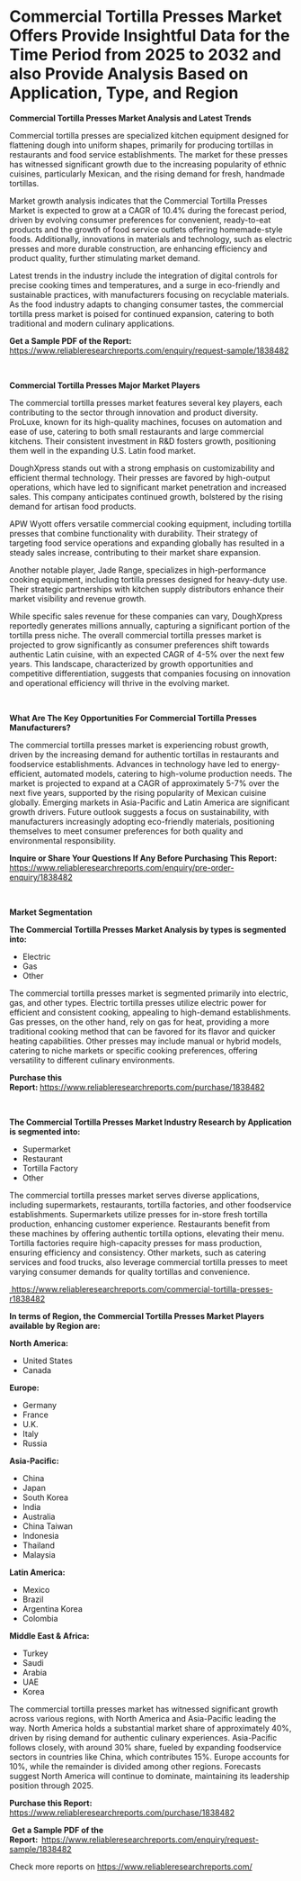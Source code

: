 <p><h1>Commercial Tortilla Presses Market Offers Provide Insightful Data for the Time Period from 2025 to 2032 and also Provide Analysis Based on Application, Type, and Region</h1></p><p><strong>Commercial Tortilla Presses Market Analysis and Latest Trends</strong></p>
<p><p>Commercial tortilla presses are specialized kitchen equipment designed for flattening dough into uniform shapes, primarily for producing tortillas in restaurants and food service establishments. The market for these presses has witnessed significant growth due to the increasing popularity of ethnic cuisines, particularly Mexican, and the rising demand for fresh, handmade tortillas.</p><p>Market growth analysis indicates that the Commercial Tortilla Presses Market is expected to grow at a CAGR of 10.4% during the forecast period, driven by evolving consumer preferences for convenient, ready-to-eat products and the growth of food service outlets offering homemade-style foods. Additionally, innovations in materials and technology, such as electric presses and more durable construction, are enhancing efficiency and product quality, further stimulating market demand.</p><p>Latest trends in the industry include the integration of digital controls for precise cooking times and temperatures, and a surge in eco-friendly and sustainable practices, with manufacturers focusing on recyclable materials. As the food industry adapts to changing consumer tastes, the commercial tortilla press market is poised for continued expansion, catering to both traditional and modern culinary applications.</p></p>
<p><strong>Get a Sample PDF of the Report:&nbsp;</strong> <a href="https://www.reliableresearchreports.com/enquiry/request-sample/1838482?utm_campaign=102&utm_medium=2&utm_source=Github&utm_content=ia&utm_term=28022025&utm_id=commercial-tortilla-presses">https://www.reliableresearchreports.com/enquiry/request-sample/1838482</a></p>
<p>&nbsp;</p>
<p><strong>Commercial Tortilla Presses Major Market Players</strong></p>
<p><p>The commercial tortilla presses market features several key players, each contributing to the sector through innovation and product diversity. ProLuxe, known for its high-quality machines, focuses on automation and ease of use, catering to both small restaurants and large commercial kitchens. Their consistent investment in R&D fosters growth, positioning them well in the expanding U.S. Latin food market.</p><p>DoughXpress stands out with a strong emphasis on customizability and efficient thermal technology. Their presses are favored by high-output operations, which have led to significant market penetration and increased sales. This company anticipates continued growth, bolstered by the rising demand for artisan food products.</p><p>APW Wyott offers versatile commercial cooking equipment, including tortilla presses that combine functionality with durability. Their strategy of targeting food service operations and expanding globally has resulted in a steady sales increase, contributing to their market share expansion.</p><p>Another notable player, Jade Range, specializes in high-performance cooking equipment, including tortilla presses designed for heavy-duty use. Their strategic partnerships with kitchen supply distributors enhance their market visibility and revenue growth.</p><p>While specific sales revenue for these companies can vary, DoughXpress reportedly generates millions annually, capturing a significant portion of the tortilla press niche. The overall commercial tortilla presses market is projected to grow significantly as consumer preferences shift towards authentic Latin cuisine, with an expected CAGR of 4-5% over the next few years. This landscape, characterized by growth opportunities and competitive differentiation, suggests that companies focusing on innovation and operational efficiency will thrive in the evolving market.</p></p>
<p>&nbsp;</p>
<p><strong>What Are The Key Opportunities For Commercial Tortilla Presses Manufacturers?</strong></p>
<p><p>The commercial tortilla presses market is experiencing robust growth, driven by the increasing demand for authentic tortillas in restaurants and foodservice establishments. Advances in technology have led to energy-efficient, automated models, catering to high-volume production needs. The market is projected to expand at a CAGR of approximately 5-7% over the next five years, supported by the rising popularity of Mexican cuisine globally. Emerging markets in Asia-Pacific and Latin America are significant growth drivers. Future outlook suggests a focus on sustainability, with manufacturers increasingly adopting eco-friendly materials, positioning themselves to meet consumer preferences for both quality and environmental responsibility.</p></p>
<p><strong>Inquire or Share Your Questions If Any Before Purchasing This Report:</strong> <a href="https://www.reliableresearchreports.com/enquiry/pre-order-enquiry/1838482?utm_campaign=102&utm_medium=2&utm_source=Github&utm_content=ia&utm_term=28022025&utm_id=commercial-tortilla-presses">https://www.reliableresearchreports.com/enquiry/pre-order-enquiry/1838482</a></p>
<p>&nbsp;</p>
<p><strong>Market Segmentation</strong></p>
<p><strong>The Commercial Tortilla Presses Market Analysis by types is segmented into:</strong></p>
<p><ul><li>Electric</li><li>Gas</li><li>Other</li></ul></p>
<p><p>The commercial tortilla presses market is segmented primarily into electric, gas, and other types. Electric tortilla presses utilize electric power for efficient and consistent cooking, appealing to high-demand establishments. Gas presses, on the other hand, rely on gas for heat, providing a more traditional cooking method that can be favored for its flavor and quicker heating capabilities. Other presses may include manual or hybrid models, catering to niche markets or specific cooking preferences, offering versatility to different culinary environments.</p></p>
<p><strong>Purchase this Report:&nbsp;</strong><a href="https://www.reliableresearchreports.com/purchase/1838482?utm_campaign=102&utm_medium=2&utm_source=Github&utm_content=ia&utm_term=28022025&utm_id=commercial-tortilla-presses">https://www.reliableresearchreports.com/purchase/1838482</a></p>
<p>&nbsp;</p>
<p><strong>The Commercial Tortilla Presses Market Industry Research by Application is segmented into:</strong></p>
<p><ul><li>Supermarket</li><li>Restaurant</li><li>Tortilla Factory</li><li>Other</li></ul></p>
<p><p>The commercial tortilla presses market serves diverse applications, including supermarkets, restaurants, tortilla factories, and other foodservice establishments. Supermarkets utilize presses for in-store fresh tortilla production, enhancing customer experience. Restaurants benefit from these machines by offering authentic tortilla options, elevating their menu. Tortilla factories require high-capacity presses for mass production, ensuring efficiency and consistency. Other markets, such as catering services and food trucks, also leverage commercial tortilla presses to meet varying consumer demands for quality tortillas and convenience.</p></p>
<p><a href="https://www.reliableresearchreports.com/commercial-tortilla-presses-r1838482?utm_campaign=102&utm_medium=2&utm_source=Github&utm_content=ia&utm_term=28022025&utm_id=commercial-tortilla-presses">&nbsp;https://www.reliableresearchreports.com/commercial-tortilla-presses-r1838482</a></p>
<p><strong>In terms of Region, the Commercial Tortilla Presses Market Players available by Region are:</strong></p>
<p>
    <p> <strong> North America: </strong>
        <ul>
            <li>United States</li>
            <li>Canada</li>
        </ul>
        </p> 
    <p> <strong> Europe: </strong>
        <ul>
            <li>Germany</li>
            <li>France</li>
            <li>U.K.</li>
            <li>Italy</li>
            <li>Russia</li>
        </ul>
        </p> 
    <p> <strong> Asia-Pacific: </strong>
        <ul>
            <li>China</li>
            <li>Japan</li>
            <li>South Korea</li>
            <li>India</li>
            <li>Australia</li>
            <li>China Taiwan</li>
            <li>Indonesia</li>
            <li>Thailand</li>
            <li>Malaysia</li>
        </ul>
        </p> 
    <p> <strong> Latin America: </strong>
        <ul>
            <li>Mexico</li>
            <li>Brazil</li>
            <li>Argentina Korea</li>
            <li>Colombia</li>
        </ul>
        </p> 
    <p> <strong> Middle East & Africa: </strong>
        <ul>
            <li>Turkey</li>
            <li>Saudi</li>
            <li>Arabia</li>
            <li>UAE</li>
            <li>Korea</li>
        </ul>
    </p>
    </p>
<p><p>The commercial tortilla presses market has witnessed significant growth across various regions, with North America and Asia-Pacific leading the way. North America holds a substantial market share of approximately 40%, driven by rising demand for authentic culinary experiences. Asia-Pacific follows closely, with around 30% share, fueled by expanding foodservice sectors in countries like China, which contributes 15%. Europe accounts for 10%, while the remainder is divided among other regions. Forecasts suggest North America will continue to dominate, maintaining its leadership position through 2025.</p></p>
<p><strong>Purchase this Report: </strong><a href="https://www.reliableresearchreports.com/purchase/1838482?utm_campaign=102&utm_medium=2&utm_source=Github&utm_content=ia&utm_term=28022025&utm_id=commercial-tortilla-presses">https://www.reliableresearchreports.com/purchase/1838482</a></p>
<p>&nbsp;<strong>Get a Sample PDF of the Report:&nbsp;&nbsp;</strong><a href="https://www.reliableresearchreports.com/enquiry/request-sample/1838482?utm_campaign=102&utm_medium=2&utm_source=Github&utm_content=ia&utm_term=28022025&utm_id=commercial-tortilla-presses">https://www.reliableresearchreports.com/enquiry/request-sample/1838482</a></p>
<p><strong></strong></p>
<p>Check more reports on <a href="https://www.reliableresearchreports.com/?utm_campaign=102&utm_medium=2&utm_source=Github&utm_content=ia&utm_term=28022025&utm_id=commercial-tortilla-presses">https://www.reliableresearchreports.com/</a></p>